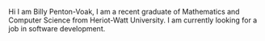 Hi I am Billy Penton-Voak,
I am a recent graduate of Mathematics and Computer Science from Heriot-Watt University.
I am currently looking for a job in software development.
